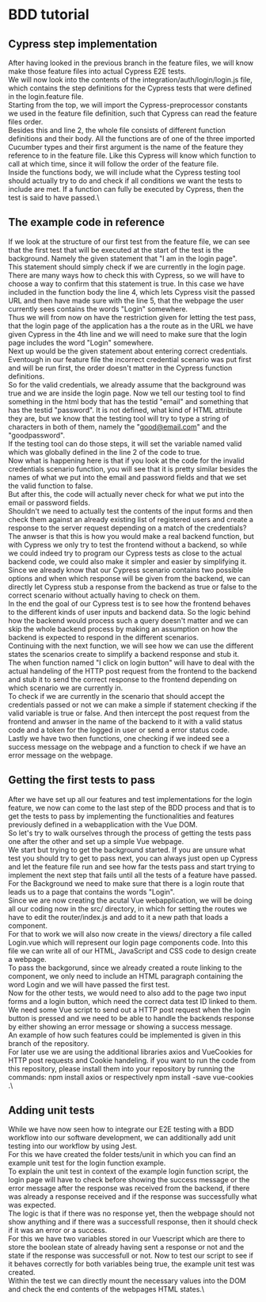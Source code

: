 # BDD tutorial

## Cypress step implementation
After having looked in the previous branch in the feature files, we will know make those feature files into actual Cypress E2E tests.\
We will now look into the contents of the integration/auth/login/login.js file, which contains the step definitions for the Cypress tests that were defined in the login.feature file.\
Starting from the top, we will import the Cypress-preprocessor constants we used in the feature file definition, such that Cypress can read the feature files order.\
Besides this and line 2, the whole file consists of different function definitions and their body. All the functions are of one of the three imported Cucumber types and their first argument is the name of the feature they reference to in the feature file. Like this Cypress will know which function to call at which time, since it will follow the order of the feature file.\
Inside the functions body, we will include what the Cypress testing tool should actually try to do and check if all conditions we want the tests to include are met. If a function can fully be executed by Cypress, then the test is said to have passed.\

## The example code in reference
If we look at the structure of our first test from the feature file, we can see that the first test that will be executed at the start of the test is the background. Namely the given statement that "I am in the login page".\
This statement should simply check if we are currently in the login page. There are many ways how to check this with Cypress, so we will have to choose a way to confirm that this statement is true. In this case we have included in the function body the line 4, which lets Cypress visit the passed URL and then have made sure with the line 5, that the webpage the user currently sees contains the words "Login" somewhere.\
Thus we will from now on have the restriction given for letting the test pass, that the login page of the application has a the route as in the URL we have given Cypress in the 4th line and we will need to make sure that the login page includes the word "Login" somewhere.\
Next up would be the given statement about entering correct credentials. Eventough in our feature file the incorrect credential scenario was put first and will be run first, the order doesn't matter in the Cypress function definitions.\
So for the valid credentials, we already assume that the background was true and we are inside the login page. Now we tell our testing tool to find something in the html body that has the testid "email" and something that has the testid "password". It is not defined, what kind of HTML attribute they are, but we know that the testing tool will try to type a string of characters in both of them, namely the "good@email.com" and the "goodpassword".\
If the testing tool can do those steps, it will set the variable named valid which was globally defined in the line 2 of the code to true.\
Now what is happening here is that if you look at the code for the invalid credentials scenario function, you will see that it is pretty similar besides the names of what we put into the email and password fields and that we set the valid function to false.\
But after this, the code will actually never check for what we put into the email or password fields.\
Shouldn't we need to actually test the contents of the input forms and then check them against an already existing list of registered users and create a response to the server request depending on a match of the credentials?\
The anwser is that this is how you would make a real backend function, but with Cypress we only try to test the frontend without a backend, so while we could indeed try to program our Cypress tests as close to the actual backend code, we could also make it simpler and easier by simplifying it.\
Since we already know that our Cypress scenario contains two possible options and when which response will be given from the backend, we can directly let Cypress stub a response from the backend as true or false to the correct scenario without actually having to check on them.\
In the end the goal of our Cypress test is to see how the frontend behaves to the different kinds of user inputs and backend data. So the logic behind how the backend would process such a query doesn't matter and we can skip the whole backend process by making an assumption on how the backend is expected to respond in the different scenarios.\
Continuing with the next function, we will see how we can use the different states the scenarios create to simplify a backend response and stub it.\
The when function named "I click on login button" will have to deal with the actual handeling of the HTTP post request from the frontend to the backend and stub it to send the correct response to the frontend depending on which scenario we are currently in.\
To check if we are currently in the scenario that should accept the credentials passed or not we can make a simple if statement checking if the valid variable is true or false. And then intercept the post request from the frontend and anwser in the name of the backend to it with a valid status code and a token for the logged in user or send a error status code.\
Lastly we have two then functions, one checking if we indeed see a success message on the webpage and a function to check if we have an error message on the webpage.

## Getting the first tests to pass
After we have set up all our features and test implementations for the login feature, we now can come to the last step of the BDD process and that is to get the tests to pass by implementing the functionalities and features previously defined in a webapplication with the Vue DOM.\
So let's try to walk ourselves through the process of getting the tests pass one after the other and set up a simple Vue webpage.\
We start but trying to get the background started. If you are unsure what test you should try to get to pass next, you can always just open up Cypress and let the feature file run and see how far the tests pass and start trying to implement the next step that fails until all the tests of a feature have passed.\
For the Background we need to make sure that there is a login route that leads us to a page that contains the words "Login".\
Since we are now creating the acutal Vue webapplication, we will be doing all our coding now in the src/ directory, in which for setting the routes we have to edit the router/index.js and add to it a new path that loads a component.\
For that to work we will also now create in the views/ directory a file called Login.vue which will represent our login page components code. Into this file we can write all of our HTML, JavaScript and CSS code to design create a webpage.\
To pass the backgorund, since we already created a route linking to the component, we only need to include an HTML paragraph containing the word Login and we will have passed the first test.\
Now for the other tests, we would need to also add to the page two input forms and a login button, which need the correct data test ID linked to them. We need some Vue script to send out a HTTP post request when the login button is pressed and we need to be able to handle the backends response by either showing an error message or showing a success message.\
An example of how such features could be implemented is given in this branch of the repository.\
For later use we are using the additional libraries axios and VueCookies for HTTP post requests and Cookie handeling. if you want to run the code from this repository, please install them into your repository by running the commands: npm install axios or respectively npm install -save vue-cookies .\

## Adding unit tests
While we have now seen how to integrate our E2E testing with a BDD workflow into our software development, we can additionally add unit testing into our workflow by using Jest.\
For this we have created the folder tests/unit in which you can find an example unit test for the login function example.\
To explain the unit test in context of the example login function script, the login page will have to check before showing the success message or the error message after the response was received from the backend, if there was already a response received and if the response was successfully what was expected.\
The logic is that if there was no response yet, then the webpage should not show anything and if there was a successfull response, then it should check if it was an error or a success.\
For this we have two variables stored in our Vuescript which are there to store the boolean state of already having sent a response or not and the state if the response was successfull or not. Now to test our script to see if it behaves correctly for both variables being true, the example unit test was created.\
Within the test we can directly mount the necessary values into the DOM and check the end contents of the webpages HTML states.\
